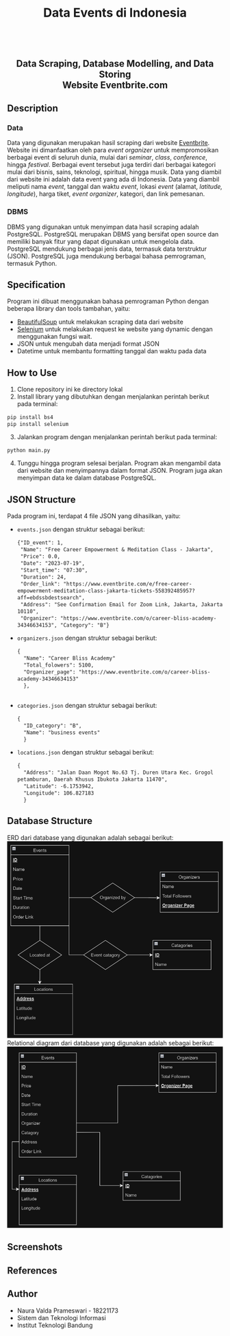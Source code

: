 <h1 align="center">
  <br>
  Data Events di Indonesia
  <br>
  <br>
</h1>

<h2 align="center">
  <br>
  Data Scraping, Database Modelling, and Data Storing
  <br>
  Website Eventbrite.com
  <br>
</h2>

## Description
  ### Data
  Data yang digunakan merupakan hasil scraping dari website [Eventbrite](https://www.eventbrite.com/). Website ini dimanfaatkan oleh para _event organizer_ untuk mempromosikan berbagai event di seluruh dunia, mulai dari _seminar_, _class_, _conference_, hingga _festival_. Berbagai event tersebut juga terdiri dari berbagai kategori mulai dari bisnis, sains, teknologi, spiritual, hingga musik. Data yang diambil dari website ini adalah data event yang ada di Indonesia. Data yang diambil meliputi nama _event_, tanggal dan waktu _event_, lokasi _event_ (alamat, _latitude, longitude_), harga tiket, _event organizer_, kategori, dan link pemesanan.
  ### DBMS
  DBMS yang digunakan untuk menyimpan data hasil scraping adalah PostgreSQL. PostgreSQL merupakan DBMS yang bersifat open source dan memiliki banyak fitur yang dapat digunakan untuk mengelola data. PostgreSQL mendukung berbagai jenis data, termasuk data terstruktur (JSON). PostgreSQL juga mendukung berbagai bahasa pemrograman, termasuk Python.

## Specification
  Program ini dibuat menggunakan bahasa pemrograman Python dengan beberapa library dan tools tambahan, yaitu:
  - [BeautifulSoup](https://www.crummy.com/software/BeautifulSoup/bs4/doc/) 
    untuk melakukan scraping data dari website
  - [Selenium](https://www.selenium.dev/) 
    untuk melakukan request ke website yang dynamic dengan menggunakan fungsi wait.
  - JSON 
    untuk mengubah data menjadi format JSON
  - Datetime 
    untuk membantu formatting tanggal dan waktu pada data

## How to Use
  1. Clone repository ini ke directory lokal
  2. Install library yang dibutuhkan dengan menjalankan perintah berikut pada terminal:
  ```
  pip install bs4
  pip install selenium
  ```
  3. Jalankan program dengan menjalankan perintah berikut pada terminal:
  ```
  python main.py
  ```
  4. Tunggu hingga program selesai berjalan. Program akan mengambil data dari website dan menyimpannya dalam format JSON. Program juga akan menyimpan data ke dalam database PostgreSQL.

## JSON Structure
  Pada program ini, terdapat 4 file JSON yang dihasilkan, yaitu:
  - `events.json`
     dengan struktur sebagai berikut:
     ```
     {"ID_event": 1, 
      "Name": "Free Career Empowerment & Meditation Class - Jakarta", 
      "Price": 0.0, 
      "Date": "2023-07-19", 
      "Start_time": "07:30", 
      "Duration": 24, 
      "Order_link": "https://www.eventbrite.com/e/free-career-empowerment-meditation-class-jakarta-tickets-558392485957?aff=ebdssbdestsearch", 
      "Address": "See Confirmation Email for Zoom Link, Jakarta, Jakarta 10110", 
      "Organizer": "https://www.eventbrite.com/o/career-bliss-academy-34346634153", "Category": "B"}
     ```
  - `organizers.json`
    dengan struktur sebagai berikut:
    ```
    {
      "Name": "Career Bliss Academy"
      "Total_folowers": 5100, 
      "Organizer_page": "https://www.eventbrite.com/o/career-bliss-academy-34346634153"
      }, 
     
    ```
  - `categories.json`
    dengan struktur sebagai berikut:
    ```
    {
      "ID_category": "B", 
      "Name": "business events"
      }
    ```
  - `locations.json`
    dengan struktur sebagai berikut:
    ```
    {
      "Address": "Jalan Daan Mogot No.63 Tj. Duren Utara Kec. Grogol petamburan, Daerah Khusus Ibukota Jakarta 11470", 
      "Latitude": -6.1753942, 
      "Longitude": 106.827183
      }
    ```

## Database Structure
   ERD dari database yang digunakan adalah sebagai berikut:
    ![ERD](Data%20Storing/design/ERD.png)
   Relational diagram dari database yang digunakan adalah sebagai berikut:
    ![Relational Design](Data%20Storing/design/Relational%20Diagram.png)
## Screenshots

## References

## Author
  - Naura Valda Prameswari - 18221173
  - Sistem dan Teknologi Informasi
  - Institut Teknologi Bandung
